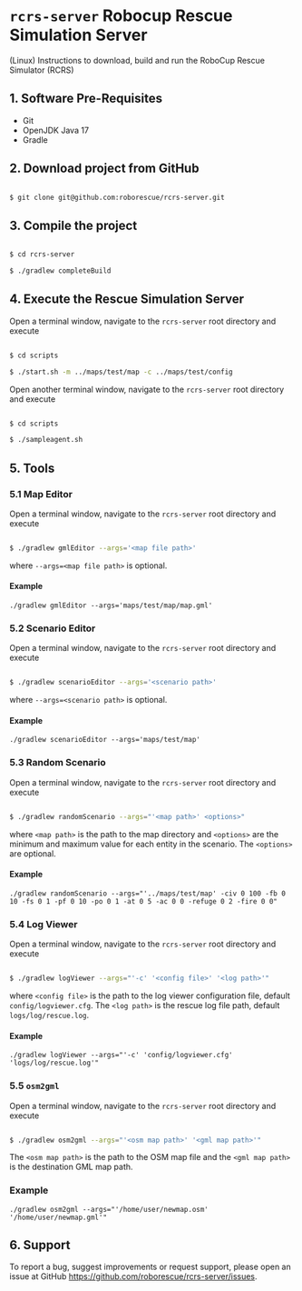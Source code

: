 # `rcrs-server` Robocup Rescue Simulation Server

(Linux) Instructions to download, build and run the RoboCup Rescue Simulator (RCRS)

## 1. Software Pre-Requisites

* Git
* OpenJDK Java 17
* Gradle

## 2. Download project from GitHub

```bash

$ git clone git@github.com:roborescue/rcrs-server.git
```

## 3. Compile the project

```bash

$ cd rcrs-server

$ ./gradlew completeBuild
```

## 4. Execute the Rescue Simulation Server

Open a terminal window, navigate to the ```rcrs-server``` root directory and execute

```bash

$ cd scripts

$ ./start.sh -m ../maps/test/map -c ../maps/test/config
```

Open another terminal window, navigate to the ```rcrs-server``` root directory and execute

```bash

$ cd scripts

$ ./sampleagent.sh
```

## 5. Tools

### 5.1 Map Editor

Open a terminal window, navigate to the ```rcrs-server``` root directory and execute

```bash

$ ./gradlew gmlEditor --args='<map file path>'
```
where ```--args=<map file path>``` is optional.

#### Example
```
./gradlew gmlEditor --args='maps/test/map/map.gml'
```

### 5.2 Scenario Editor

Open a terminal window, navigate to the ```rcrs-server``` root directory and execute

```bash

$ ./gradlew scenarioEditor --args='<scenario path>'
```
where ```--args=<scenario path>``` is optional.

#### Example
```
./gradlew scenarioEditor --args='maps/test/map'
```

### 5.3 Random Scenario

Open a terminal window, navigate to the ```rcrs-server``` root directory and execute

```bash

$ ./gradlew randomScenario --args="'<map path>' <options>"
```
where ```<map path>``` is the path to the map directory and ```<options>``` are the minimum and maximum value for each entity in the scenario. The ```<options>``` are optional.

#### Example
```
./gradlew randomScenario --args="'../maps/test/map' -civ 0 100 -fb 0 10 -fs 0 1 -pf 0 10 -po 0 1 -at 0 5 -ac 0 0 -refuge 0 2 -fire 0 0"
```

### 5.4 Log Viewer

Open a terminal window, navigate to the ```rcrs-server``` root directory and execute

```bash

$ ./gradlew logViewer --args="'-c' '<config file>' '<log path>'"
```
where ```<config file>``` is the path to the log viewer configuration file, default ```config/logviewer.cfg```. The ```<log path>``` is the rescue log file path, default ```logs/log/rescue.log```.

#### Example
```
./gradlew logViewer --args="'-c' 'config/logviewer.cfg' 'logs/log/rescue.log'"
```

### 5.5 `osm2gml`

Open a terminal window, navigate to the ```rcrs-server``` root directory and execute

```bash

$ ./gradlew osm2gml --args="'<osm map path>' '<gml map path>'"
```
The ```<osm map path>``` is the path to the OSM map file and the ```<gml map path>``` is the destination GML map path.

### Example
```
./gradlew osm2gml --args="'/home/user/newmap.osm' '/home/user/newmap.gml'"
```

## 6. Support

To report a bug, suggest improvements or request support, please open an issue at GitHub <https://github.com/roborescue/rcrs-server/issues>.

